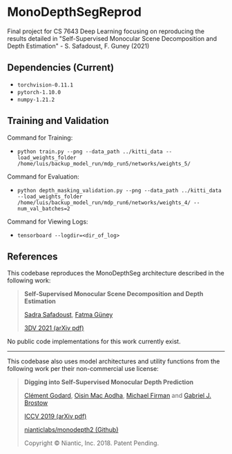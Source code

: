 # MonoDepthSegReprod
Final project for CS 7643 Deep Learning focusing on reproducing the results detailed in "Self-Supervised Monocular Scene Decomposition and Depth Estimation" - S. Safadoust,  F. Guney (2021)

## Dependencies (Current)
- `torchvision-0.11.1`
- `pytorch-1.10.0`
- `numpy-1.21.2`

## Training and Validation
Command for Training: 
- `python train.py --png --data_path ../kitti_data --load_weights_folder /home/luis/backup_model_run/mdp_run5/networks/weights_5/`

Command for Evaluation:
- `python depth_masking_validation.py --png --data_path ../kitti_data --load_weights_folder /home/luis/backup_model_run/mdp_run6/networks/weights_4/ --num_val_batches=2`

Command for Viewing Logs:
- `tensorboard --logdir=<dir_of_log>`


## References
This codebase reproduces the MonoDepthSeg architecture described in the following work:

> **Self-Supervised Monocular Scene Decomposition and Depth Estimation**
>
> [Sadra Safadoust](ssafadoust20@ku.edu.tr), [Fatma Güney](https://mysite.ku.edu.tr/fguney/)
>
> [3DV 2021 (arXiv pdf)](https://arxiv.org/abs/2110.11275)

No public code implementations for this work currently exist.

---

This codebase also uses model architectures and utility functions from the following work per their non-commercial use license: 
> **Digging into Self-Supervised Monocular Depth Prediction**
>
> [Clément Godard](http://www0.cs.ucl.ac.uk/staff/C.Godard/), [Oisin Mac Aodha](http://vision.caltech.edu/~macaodha/), [Michael Firman](http://www.michaelfirman.co.uk) and [Gabriel J. Brostow](http://www0.cs.ucl.ac.uk/staff/g.brostow/)
>
> [ICCV 2019 (arXiv pdf)](https://arxiv.org/abs/1806.01260)
>
> [nianticlabs/monodepth2 (Github)](https://github.com/nianticlabs/monodepth2)
> 
> Copyright © Niantic, Inc. 2018. Patent Pending.


